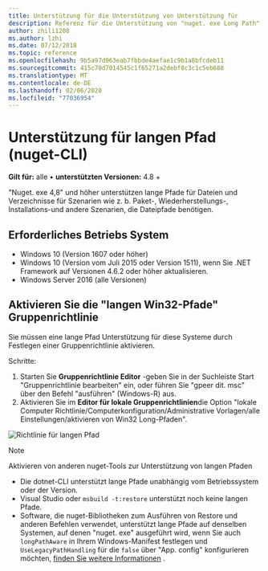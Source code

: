 ```yaml
---
title: Unterstützung für die Unterstützung von Unterstützung für
description: Referenz für die Unterstützung von "nuget. exe Long Path"
author: zhili1208
ms.author: lzhi
ms.date: 07/12/2018
ms.topic: reference
ms.openlocfilehash: 9b5a97d963eab7fbbde4aefae1c9b1a8bfcdeb11
ms.sourcegitcommit: 415c70d7014545c1f65271a2debf8c3c1c5eb688
ms.translationtype: MT
ms.contentlocale: de-DE
ms.lasthandoff: 02/06/2020
ms.locfileid: "77036954"
---
```

# <a name="long-path-support-nuget-cli"></a>Unterstützung für langen Pfad (nuget-CLI)

**Gilt für:** alle &bullet; **unterstützten Versionen:** 4.8 +

"Nuget. exe 4,8" und höher unterstützen lange Pfade für Dateien und Verzeichnisse für Szenarien wie z. b. Paket-, Wiederherstellungs-, Installations-und andere Szenarien, die Dateipfade benötigen.

## <a name="required-operating-system"></a>Erforderliches Betriebs System

-   Windows 10 (Version 1607 oder höher)
-   Windows 10 (Version vom Juli 2015 oder Version 1511), wenn Sie .NET Framework auf Versionen 4.6.2 oder höher aktualisieren.
-   Windows Server 2016 (alle Versionen)

## <a name="enable-win32-long-paths-group-policy"></a>Aktivieren Sie die "langen Win32-Pfade" Gruppenrichtlinie

Sie müssen eine lange Pfad Unterstützung für diese Systeme durch Festlegen einer Gruppenrichtlinie aktivieren.

Schritte:
1. Starten Sie **Gruppenrichtlinie Editor** -geben Sie in der Suchleiste Start "Gruppenrichtlinie bearbeiten" ein, oder führen Sie "gpeer dit. msc" über den Befehl "ausführen" (Windows-R) aus.
2. Aktivieren Sie im **Editor für lokale Gruppenrichtlinien**die Option "lokale Computer Richtlinie/Computerkonfiguration/Administrative Vorlagen/alle Einstellungen/aktivieren von Win32 Long-Pfaden".

![Richtlinie für langen Pfad](media/LongPathPolicy.png)


> [!Note]
> Aktivieren von anderen nuget-Tools zur Unterstützung von langen Pfaden
>
> -   Die dotnet-CLI unterstützt lange Pfade unabhängig vom Betriebssystem oder der Version.
> -   Visual Studio oder `msbuild -t:restore` unterstützt noch keine langen Pfade.
> -   Software, die nuget-Bibliotheken zum Ausführen von Restore und anderen Befehlen verwendet, unterstützt lange Pfade auf denselben Systemen, auf denen "nuget. exe" ausgeführt wird, wenn Sie auch `longPathAware` in Ihrem Windows-Manifest festlegen und `UseLegacyPathHandling` für die `false` über "App. config" konfigurieren möchten, [finden Sie weitere Informationen](https://blogs.msdn.microsoft.com/jeremykuhne/2016/07/30/net-4-6-2-and-long-paths-on-windows-10/) .

